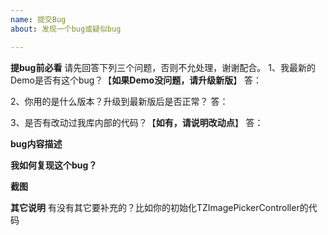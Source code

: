 ```yaml
---
name: 提交Bug
about: 发现一个bug或疑似bug

---
```


**提bug前必看**
请先回答下列三个问题，否则不允处理，谢谢配合。
1、我最新的Demo是否有这个bug？【**如果Demo没问题，请升级新版**】
答：

2、你用的是什么版本？升级到最新版后是否正常？
答：

3、是否有改动过我库内部的代码？【**如有，请说明改动点**】
答：

**bug内容描述**


**我如何复现这个bug？**


**截图**


**其它说明**
有没有其它要补充的？比如你的初始化TZImagePickerController的代码
